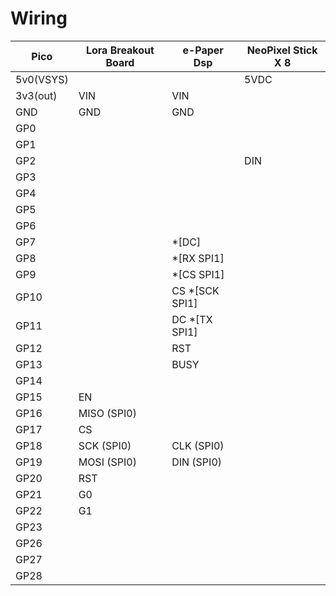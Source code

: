# Wiring

| Pico      | Lora Breakout Board | e-Paper Dsp    | NeoPixel Stick X 8 |
| --------- | ------------------- | -------------- | ------------------ |
| 5v0(VSYS) |                     |                | 5VDC               |
| 3v3(out)  | VIN                 | VIN            |                    |
| GND       | GND                 | GND            |                    |
| GP0       |                     |                |                    |
| GP1       |                     |                |                    |
| GP2       |                     |                | DIN                |
| GP3       |                     |                |                    |
| GP4       |                     |                |                    |
| GP5       |                     |                |                    |
| GP6       |                     |                |                    |
| GP7       |                     | *[DC]          |                    |
| GP8       |                     | *[RX SPI1]     |                    |
| GP9       |                     | *[CS SPI1]     |                    |
| GP10      |                     | CS *[SCK SPI1] |                    |
| GP11      |                     | DC *[TX SPI1]  |                    |
| GP12      |                     | RST            |                    |
| GP13      |                     | BUSY           |                    |
| GP14      |                     |                |                    |
| GP15      | EN                  |                |                    |
| GP16      | MISO (SPI0)         |                |                    |
| GP17      | CS                  |                |                    |
| GP18      | SCK  (SPI0)         | CLK (SPI0)     |                    |
| GP19      | MOSI (SPI0)         | DIN (SPI0)     |                    |
| GP20      | RST                 |                |                    |
| GP21      | G0                  |                |                    |
| GP22      | G1                  |                |                    |
| GP23      |                     |                |                    |
| GP26      |                     |                |                    |
| GP27      |                     |                |                    |
| GP28      |                     |                |                    |
